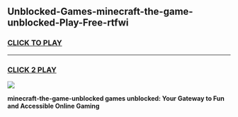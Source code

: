 
## Unblocked-Games-minecraft-the-game-unblocked-Play-Free-rtfwi
<h3>
<a href="https://premium76.site?title=minecraft-the-game-unblocked&ref=18A">CLICK TO PLAY</a></h3>
<hr>

<h3>
<a href="https://premium76.site?title=minecraft-the-game-unblocked&ref=18A">CLICK 2 PLAY</a>
  
</h3>

<a href="https://premium76.site?title=minecraft-the-game-unblocked&ref=18A"><img src="https://clearcache.store/games.png"></a>


**minecraft-the-game-unblocked games unblocked: Your Gateway to Fun and Accessible Online Gaming**
